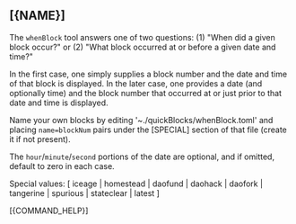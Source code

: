 ## [{NAME}]

The `whenBlock` tool answers one of two questions: (1) "When did a given block occur?" or (2) "What block occurred at or before a given date and time?"

In the first case, one simply supplies a block number and the date and time of that block is displayed. In the later case, one provides a date (and optionally time) and the block number that 
occurred at or just prior to that date and time is displayed.

Name your own blocks by editing '~./quickBlocks/whenBlock.toml' and placing `name=blockNum` pairs under the [SPECIAL] section of that file (create it if not present).

The `hour`/`minute`/`second` portions of the date are optional, and if omitted, default to zero in each case.

   Special values: [ iceage | homestead | daofund | daohack | daofork | tangerine | spurious | stateclear | latest ]

[{COMMAND_HELP}]
